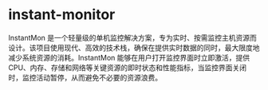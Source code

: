 # instant-monitor
InstantMon 是一个轻量级的单机监控解决方案，专为实时、按需监控主机资源而设计。该项目使用现代、高效的技术栈，确保在提供实时数据的同时，最大限度地减少系统资源的消耗。InstantMon 能够在用户打开监控界面时立即激活，提供CPU、内存、存储和网络等关键资源的即时状态和性能指标，当监控界面关闭时，监控活动暂停，从而避免不必要的资源浪费。
